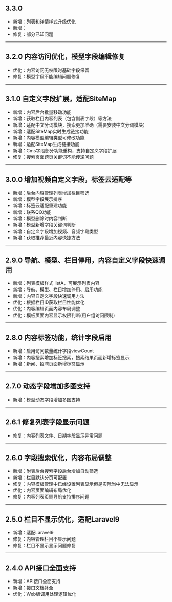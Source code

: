 ## 3.3.0

- 新增：列表和详情样式升级优化
- 新增：
- 修复：部分已知问题

---

## 3.2.0 内容访问优化，模型字段编辑修复

- 优化：内容访问无权限时基础字段保留
- 修复：模型字段不能编辑问题修复

---

## 3.1.0 自定义字段扩展，适配SiteMap

- 新增：内容后台批量移动功能
- 新增：获取栏目内容列表（包含副表字段）等方法
- 新增：适配中文分词模块，搜索更加准确（需要安装中文分词模块）
- 新增：适配SiteMap实时生成链接功能
- 新增：内容模型编辑类型可修改功能
- 新增：适配SiteMap生成链接功能
- 新增：Cms字段部分功能重构，支持自定义字段扩展
- 修复：搜索页面跨页关键词不能传递问题

---

## 3.0.0 增加视频自定义字段，标签云适配等

- 新增：后台内容管理列表增加栏目筛选
- 新增：模型字段展示排序
- 新增：标签云适配重建功能
- 新增：联系QQ功能
- 新增：模型删除时内容判断
- 新增：模型新增字段关键词判断
- 新增：自定义字段增加视频、音频字段类型
- 新增：获取推荐最近内容快捷方法

---

## 2.9.0 导航、模型、栏目停用，内容自定义字段快速调用

- 新增：列表模板样式 listA，可展示列表内容
- 新增：导航、模型、栏目增加停用、启用功能
- 新增：内容自定义字段快速调用方法
- 优化：根据栏目ID获取栏目性能优化
- 优化：内容编辑页面内容布局调整
- 优化：模板页面内容显示权限判断(用户组访问限制)

---

## 2.8.0 内容标签功能，统计字段启用

- 新增：启用访问数量统计字段viewCount
- 新增：内容搜索增加标签搜索，搜索结果页面新增标签显示
- 新增：新闻、招聘页面新增标签显示

---

## 2.7.0 动态字段增加多图支持

- 新增：模型动态字段增加多图支持

---

## 2.6.1 修复列表字段显示问题

- 修复：内容列表文件、日期字段显示异常问题

---

## 2.6.0 字段搜索优化，内容布局调整

- 新增：附表后台搜索字段后台增加自动筛选
- 新增：栏目默认分页可配置
- 修复：内容模板管理中已经设置列表显示但是实际当中无法显示
- 优化：内容页面编辑布局优化
- 修复：内容列表页侧导航支持排序问题

---

## 2.5.0 栏目不显示优化，适配Laravel9

- 新增：适配Laravel9
- 修复：内容管理栏目不显示问题
- 修复：栏目不显示显示问题修复

---

## 2.4.0 API接口全面支持

- 新增：API接口全面支持
- 新增：接口文档补全
- 优化：Web版调用处理逻辑优化
